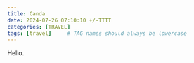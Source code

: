 ```yaml
---
title: Canda
date: 2024-07-26 07:10:10 +/-TTTT
categories: [TRAVEL]
tags: [travel]     # TAG names should always be lowercase
---
```


Hello.